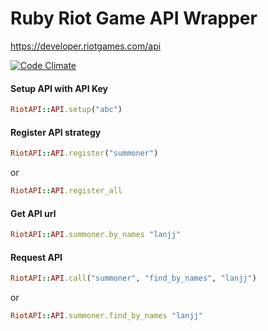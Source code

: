 Ruby Riot Game API Wrapper
========

https://developer.riotgames.com/api

[![Code Climate](https://codeclimate.com/github/he9qi/riot_api.png)](https://codeclimate.com/github/he9qi/riot_api)

#### Setup API with API Key

```Ruby
RiotAPI::API.setup("abc")
```


#### Register API strategy

```Ruby
RiotAPI::API.register("summoner")
```
or
```Ruby
RiotAPI::API.register_all
```


#### Get API url

```Ruby
RiotAPI::API.summoner.by_names "lanjj"
```


#### Request API

```Ruby
RiotAPI::API.call("summoner", "find_by_names", "lanjj")
```
or
```Ruby
RiotAPI::API.summoner.find_by_names "lanjj"
```

